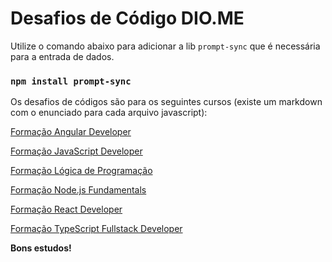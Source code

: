 
# Desafios de Código DIO.ME

Utilize o comando abaixo para adicionar a lib `prompt-sync` que é necessária para a entrada de dados.
### `npm install prompt-sync`

Os desafios de códigos são para os seguintes cursos (existe um markdown com o enunciado para cada arquivo javascript):

[Formação Angular Developer](https://web.dio.me/track/formacao-angular-developer/)

[Formação JavaScript Developer](https://web.dio.me/track/formacao-javascript-developer/)

[Formação Lógica de Programação](https://web.dio.me/track/formacao-logica-de-programacao/)

[Formação Node.js Fundamentals](https://web.dio.me/track/formacao-nodejs-fundamentals/)

[Formação React Developer](https://web.dio.me/track/formacao-react-developer/)

[Formação TypeScript Fullstack Developer](https://web.dio.me/track/formacao-typescript-fullstack-developer/)

**Bons estudos!**

